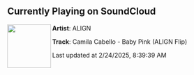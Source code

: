 ## Currently Playing on SoundCloud

[<img align="left" width="100" src="https://i1.sndcdn.com/artworks-vG5XZS3o4vTgvFRb-Ls2zFQ-t500x500.png">](https://soundcloud.com/align_music/camila-cabello-baby-pink-align)

**Artist**: ALIGN 

**Track**: Camila Cabello - Baby Pink (ALIGN Flip)

Last updated at 2/24/2025, 8:39:39 AM
